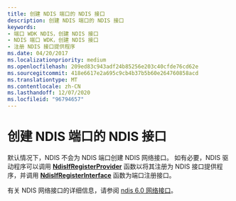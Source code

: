 ```yaml
---
title: 创建 NDIS 端口的 NDIS 接口
description: 创建 NDIS 端口的 NDIS 接口
keywords:
- 端口 WDK NDIS，创建 NDIS 接口
- NDIS 端口 WDK，创建 NDIS 接口
- 注册 NDIS 接口提供程序
ms.date: 04/20/2017
ms.localizationpriority: medium
ms.openlocfilehash: 209ed83c943adf24b85256e203c40cfde76cd62e
ms.sourcegitcommit: 418e6617e2a695c9cb4b37b5b60e264760858acd
ms.translationtype: MT
ms.contentlocale: zh-CN
ms.lasthandoff: 12/07/2020
ms.locfileid: "96794657"
---
```

# <a name="creating-ndis-interfaces-for-ndis-ports"></a>创建 NDIS 端口的 NDIS 接口





默认情况下，NDIS 不会为 NDIS 端口创建 NDIS 网络接口。 如有必要，NDIS 驱动程序可以调用 [**NdisIfRegisterProvider**](/windows-hardware/drivers/ddi/ndis/nf-ndis-ndisifregisterprovider) 函数以将其注册为 NDIS 接口提供程序，并调用 [**NdisIfRegisterInterface**](/windows-hardware/drivers/ddi/ndis/nf-ndis-ndisifregisterinterface) 函数为端口注册接口。

有关 NDIS 网络接口的详细信息，请参阅 [ndis 6.0 网络接口](/windows-hardware/drivers/ddi/_netvista/)。

 

